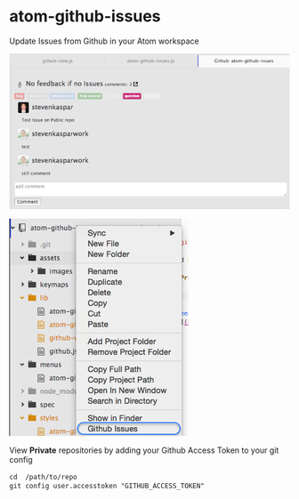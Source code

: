 # atom-github-issues

Update Issues from Github in your Atom workspace

![Screenshot](./assets/images/atom-github-issues-open-issue.png)

![Context Menu](./assets/images/atom-github-issues-context-menu.png)


View **Private** repositories by adding your Github Access Token to your git config

    cd  /path/to/repo
    git config user.accesstoken "GITHUB_ACCESS_TOKEN"
